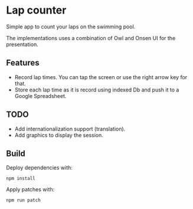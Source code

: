 # Lap counter

Simple app to count your laps on the swimming pool.

The implementations uses a combination of Owl and Onsen UI for the presentation.

## Features

- Record lap times. You can tap the screen or use the right arrow key for that.
- Store each lap time as it is record using indexed Db and push it to a Google Spreadsheet.

## TODO

- Add internationalization support (translation).
- Add graphics to display the session.

## Build

Deploy dependencies with:

``` shen
npm install
```
Apply patches with:

``` shen
npm run patch
```
